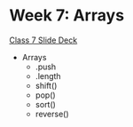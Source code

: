 
# Week 7: Arrays



[Class 7 Slide Deck](https://docs.google.com/presentation/d/13ws0ff6Vu-Xih_taGZ-iOz851U1mUOLDC9T9QLrwsN4/edit#slide=id.p)

* Arrays
	* .push
	* .length
	* shift()
	* pop()
	* sort()
	* reverse()
	
